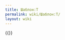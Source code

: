 ```yaml
---
title: Шаблон:T
permalink: wiki/Шаблон:T/
layout: wiki
---
```


{{[](Шаблон:{{{1}}} "wikilink")}}<noinclude></noinclude>
